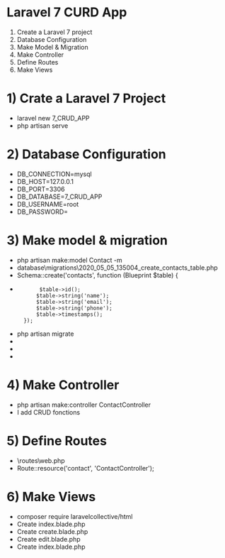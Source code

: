# Laravel 7 CURD App
1. Create a Laravel 7 project
2. Database Configuration
3. Make Model & Migration
4. Make Controller
5. Define Routes
6. Make Views
# 1) Crate a Laravel 7 Project

- laravel new 7_CRUD_APP
- php artisan serve
# 2) Database Configuration
- DB_CONNECTION=mysql
- DB_HOST=127.0.0.1
- DB_PORT=3306
- DB_DATABASE=7_CRUD_APP
- DB_USERNAME=root
- DB_PASSWORD=
# 3) Make model & migration
- php artisan make:model Contact -m
- database\migrations\2020_05_05_135004_create_contacts_table.php
-  Schema::create('contacts', function (Blueprint $table) {
-            $table->id();
            $table->string('name');
            $table->string('email');
            $table->string('phone');
            $table->timestamps();
        });
- php artisan migrate
- 
- 
- 
# 4) Make Controller
- php artisan make:controller ContactController
- I add CRUD fonctions
# 5) Define Routes
- \routes\web.php
- Route::resource('contact', 'ContactController');
# 6) Make Views
- composer require laravelcollective/html
- Create index.blade.php 
- Create create.blade.php 
- Create edit.blade.php 
- Create index.blade.php 
